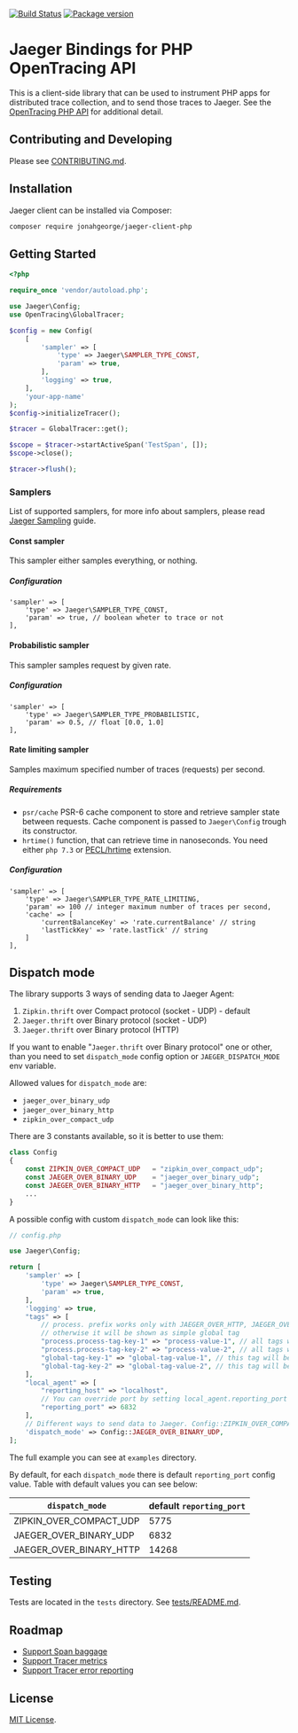 [![Build Status](https://github.com/jonahgeorge/jaeger-client-php/actions/workflows/main.yaml/badge.svg)](https://github.com/jonahgeorge/jaeger-client-php/actions/workflows/main.yaml)
[![Package version](https://img.shields.io/packagist/v/jonahgeorge/jaeger-client-php)](https://packagist.org/packages/jonahgeorge/jaeger-client-php)


# Jaeger Bindings for PHP OpenTracing API

This is a client-side library that can be used to instrument PHP apps for distributed trace collection,
and to send those traces to Jaeger. See the [OpenTracing PHP API](https://github.com/opentracing/opentracing-php)
for additional detail.

## Contributing and Developing

Please see [CONTRIBUTING.md](./CONTRIBUTING.md).

## Installation

Jaeger client can be installed via Composer:

```bash
composer require jonahgeorge/jaeger-client-php
```

## Getting Started

```php
<?php

require_once 'vendor/autoload.php';

use Jaeger\Config;
use OpenTracing\GlobalTracer;

$config = new Config(
    [
        'sampler' => [
            'type' => Jaeger\SAMPLER_TYPE_CONST,
            'param' => true,
        ],
        'logging' => true,
    ],
    'your-app-name'
);
$config->initializeTracer();

$tracer = GlobalTracer::get();

$scope = $tracer->startActiveSpan('TestSpan', []);
$scope->close();

$tracer->flush();
```

### Samplers

List of supported samplers, for more info about samplers, please read [Jaeger Sampling](https://www.jaegertracing.io/docs/1.9/sampling/) guide.

#### Const sampler
This sampler either samples everything, or nothing.

##### Configuration
```
'sampler' => [
    'type' => Jaeger\SAMPLER_TYPE_CONST,
    'param' => true, // boolean wheter to trace or not
],
```

#### Probabilistic sampler
This sampler samples request by given rate.

##### Configuration
```
'sampler' => [
    'type' => Jaeger\SAMPLER_TYPE_PROBABILISTIC,
    'param' => 0.5, // float [0.0, 1.0]
],
```

#### Rate limiting sampler
Samples maximum specified number of traces (requests) per second.

##### Requirements
* `psr/cache` PSR-6 cache component to store and retrieve sampler state between requests.
Cache component is passed to `Jaeger\Config` trough its constructor.
* `hrtime()` function, that can retrieve time in nanoseconds. You need either `php 7.3` or [PECL/hrtime](http://pecl.php.net/package/hrtime) extension.

##### Configuration
```
'sampler' => [
    'type' => Jaeger\SAMPLER_TYPE_RATE_LIMITING,
    'param' => 100 // integer maximum number of traces per second,
    'cache' => [
        'currentBalanceKey' => 'rate.currentBalance' // string
        'lastTickKey' => 'rate.lastTick' // string
    ]
],
```
## Dispatch mode

The library supports 3 ways of sending data to Jaeger Agent:  

1. `Zipkin.thrift` over Compact protocol (socket - UDP) - default 
2. `Jaeger.thrift` over Binary protocol (socket - UDP)
2. `Jaeger.thrift` over Binary protocol (HTTP)

If you want to enable "`Jaeger.thrift` over Binary protocol" one or other, than
you need to set `dispatch_mode` config option or `JAEGER_DISPATCH_MODE` env
variable.

Allowed values for `dispatch_mode` are:
- `jaeger_over_binary_udp`
- `jaeger_over_binary_http`
- `zipkin_over_compact_udp`

There are 3 constants available, so it is better to use them:
```php
class Config
{
    const ZIPKIN_OVER_COMPACT_UDP   = "zipkin_over_compact_udp";
    const JAEGER_OVER_BINARY_UDP    = "jaeger_over_binary_udp";
    const JAEGER_OVER_BINARY_HTTP   = "jaeger_over_binary_http";
    ...
}
```

A possible config with custom `dispatch_mode` can look like this:
```php
// config.php

use Jaeger\Config;

return [
    'sampler' => [
        'type' => Jaeger\SAMPLER_TYPE_CONST,
        'param' => true,
    ],
    'logging' => true,
    "tags" => [
        // process. prefix works only with JAEGER_OVER_HTTP, JAEGER_OVER_BINARY
        // otherwise it will be shown as simple global tag
        "process.process-tag-key-1" => "process-value-1", // all tags with `process.` prefix goes to process section
        "process.process-tag-key-2" => "process-value-2", // all tags with `process.` prefix goes to process section
        "global-tag-key-1" => "global-tag-value-1", // this tag will be appended to all spans
        "global-tag-key-2" => "global-tag-value-2", // this tag will be appended to all spans
    ],
    "local_agent" => [
        "reporting_host" => "localhost",
        // You can override port by setting local_agent.reporting_port value   
        "reporting_port" => 6832
    ],
    // Different ways to send data to Jaeger. Config::ZIPKIN_OVER_COMPACT - default):
    'dispatch_mode' => Config::JAEGER_OVER_BINARY_UDP,
];
```
The full example you can see at `examples` directory.

By default, for each `dispatch_mode` there is default `reporting_port` config value. Table with
default values you can see below: 

`dispatch_mode`          | default `reporting_port` 
------------------------ | ---------------- 
ZIPKIN_OVER_COMPACT_UDP  | 5775
JAEGER_OVER_BINARY_UDP   | 6832
JAEGER_OVER_BINARY_HTTP  | 14268


## Testing

Tests are located in the `tests` directory. See [tests/README.md](./tests/README.md).

## Roadmap

- [Support Span baggage](https://github.com/jonahgeorge/jaeger-client-php/issues/5)
- [Support Tracer metrics](https://github.com/jonahgeorge/jaeger-client-php/issues/12)
- [Support Tracer error reporting](https://github.com/jonahgeorge/jaeger-client-php/issues/13)

## License

[MIT License](./LICENSE).
